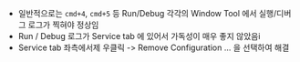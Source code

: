 - 일반적으로는 `cmd+4`, `cmd+5` 등 Run/Debug 각각의 Window Tool 에서 실행/디버그 로그가 찍혀야 정상임
- Run / Debug 로그가 Service tab 에 있어서 가독성이 매우 좋지 않았음i
- Service tab 좌측에서제 우클릭 -> Remove Configuration ... 을 선택하여 해결